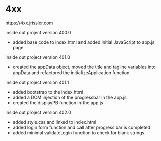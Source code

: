 # 4xx

  https://4xx.jrissler.com

  inside out project version 400.0
  - added base code to index.html and added initial JavaScript to app.js page

  inside out project version 401.0
  - created the appData object, moved the title and tagline variables into appData and refactored the initializeApplication function

  inside out project version 401.1
  - added bootstrap to the index.html
  - added a DOM injection of the progressbar in the app.js
  - created the displayPB function in the app.js

  inside out project version 402.0
  - added style.css and linked to index.html
  - added login form function and call after progress bar is completed
  - added minimal validateLogin function to check for blank strings
